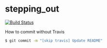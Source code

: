 # stepping_out
[![Build Status](https://travis-ci.com/itz-essie/Project-2.svg?branch=main)](https://travis-ci.com/itz-essie/Project-2)


How to commit without Travis
```bash 
$ git commit -m "[skip travis] Update README"
```